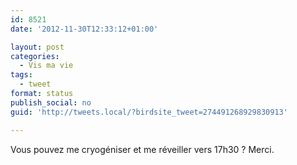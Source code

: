 ```yaml
---
id: 8521
date: '2012-11-30T12:33:12+01:00'

layout: post
categories:
  - Vis ma vie
tags:
  - tweet
format: status
publish_social: no
guid: 'http://tweets.local/?birdsite_tweet=274491268929830913'

---
```


Vous pouvez me cryogéniser et me réveiller vers 17h30 ? Merci.